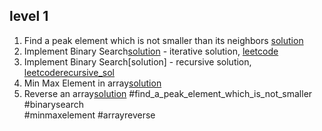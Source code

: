 ##  level 1 
1. Find a peak element which is not smaller than its neighbors [solution](findAPeak.py)
2. Implement Binary Search[solution](binarySearch.py) - iterative solution, [leetcode](https://leetcode.com/problems/binary-search/)
3. Implement Binary Search[solution] - recursive solution, [leetcode](https://leetcode.com/problems/binary-search/)[recursive_sol](binarySearchRecursive.py)
4. Min Max Element in array[solution](minMax.py)
5. Reverse an array[solution](reverseArray.py)
#find_a_peak_element_which_is_not_smaller    
#binarysearch 	
#minmaxelement
#arrayreverse
